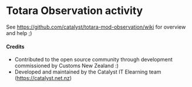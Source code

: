 # Totara Observation activity

See https://github.com/catalyst/totara-mod-observation/wiki for overview and help ;)

#### Credits
* Contributed to the open source community through development commissioned by Customs New Zealand :)
* Developed and maintained by the Catalyst IT Elearning team (https://catalyst.net.nz)
